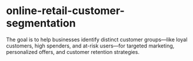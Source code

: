 # online-retail-customer-segmentation
The goal is to help businesses identify distinct customer groups—like loyal customers, high spenders, and at-risk users—for targeted marketing, personalized offers, and customer retention strategies.
